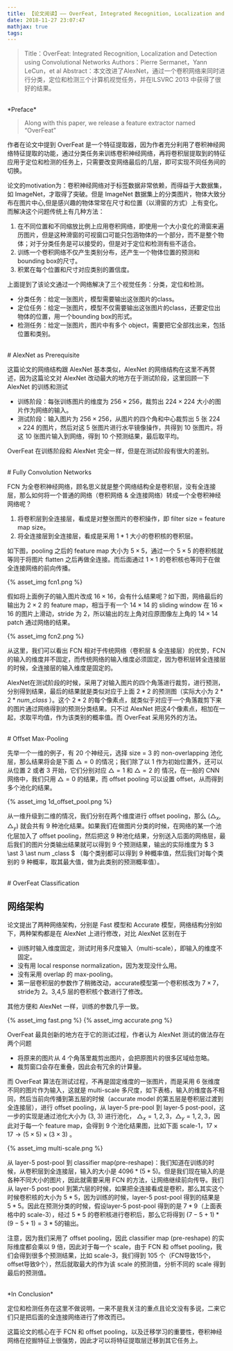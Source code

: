 ```yaml
---
title: 【论文阅读】—— OverFeat, Integrated Recognition, Localization and Detection using Convolutional Networks
date: 2018-11-27 23:07:47
mathjax: true
tags:
---
```




> Title：OverFeat: Integrated Recognition, Localization and Detection using Convolutional Networks
> Authors：Pierre Sermanet，Yann LeCun，et al
> Abstract：本文改进了AlexNet，通过一个卷积网络来同时进行分类，定位和检测三个计算机视觉任务，并在ILSVRC 2013 中获得了很好的结果。 



<!-- more -->
<br>
*Preface*

> Along with this paper, we release a feature extractor named “OverFeat” 

作者在论文中提到 OverFeat 是一个特征提取器，因为作者充分利用了卷积神经网络特征提取的功能，通过分类任务来训练卷积神经网络，再将卷积层提取到的特征应用于定位和检测的任务上，只需要改变网络最后的几层，即可实现不同任务间的切换。

论文的motivation为：卷积神经网络对于标签数据非常依赖，而得益于大数据集，如 ImageNet，才取得了突破。但是 ImageNet 数据集上的分类图片，物体大致分布在图片中心,但是感兴趣的物体常常在尺寸和位置（以滑窗的方式）上有变化。而解决这个问题传统上有几种方法：

1. 在不同位置和不同缩放比例上应用卷积网络，即使用一个大小变化的滑窗来遍历图片，但是这种滑窗的可视窗口可能只包涵物体的一个部分，而不是整个物体；对于分类任务是可以接受的，但是对于定位和检测有些不适合。 
2. 训练一个卷积网络不仅产生类别分布，还产生一个物体位置的预测和bounding box的尺寸。
3. 积累在每个位置和尺寸对应类别的置信度。

上面提到了该论文通过一个网络解决了三个视觉任务：分类，定位和检测。

- 分类任务：给定一张图片，模型需要输出这张图片的class。
- 定位任务：给定一张图片，模型不仅需要输出这张图片的class，还要定位出物体的位置，用一个bounding box的形式。
- 检测任务：给定一张图片，图片中有多个 object，需要把它全部找出来，包括位置和类别。


<br>
# AlexNet as Prerequisite

这篇论文的网络结构跟 AlexNet 基本类似，AlexNet 的网络结构在这里不再赘述，因为这篇论文对 AlexNet 改动最大的地方在于测试阶段，这里回顾一下AlexNet 的训练和测试

- 训练阶段：每张训练图片的维度为 $256 \times 256$，裁剪出 $224 \times 224$ 大小的图片作为网络的输入。
- 测试阶段：输入图片为 $256 \times 256$，从图片的四个角和中心裁剪出 5 张 $224 \times 224$ 的图片，然后对这 5 张图片进行水平镜像操作，共得到 10 张图片。将这 10 张图片输入到网络，得到 10 个预测结果，最后取平均。

OverFeat 在训练阶段和 AlexNet 完全一样，但是在测试阶段有很大的差别。


<br>
# Fully Convolution Networks

FCN 为全卷积神经网络，顾名思义就是整个网络结构全是卷积层，没有全连接层，那么如何将一个普通的网络（卷积网络 & 全连接网络）转成一个全卷积神经网络呢？

1. 将卷积层到全连接层，看成是对整张图片的卷积操作，即 filter size = feature map size。
2. 将全连接层到全连接层，看成是采用 $1\ast1$ 大小的卷积核的卷积层。

如下图，pooling 之后的 feature map 大小为 $5 \times 5$，通过一个 $5 \times 5$ 的卷积核就等同于将图片 flatten 之后再做全连接。而后面通过 $1 \times 1$ 的卷积核也等同于在做全连接网络的前向传播。

{% asset_img fcn1.png %}


假如将上面例子的输入图片改成 $16 \times 16$，会有什么结果呢？如下图，网络最后的输出为 $2 \times 2$ 的 feature map，相当于有一个 $14 \times 14$ 的 sliding window 在 $16 \times 16$ 的图片上滑动，stride 为 2，所以输出的左上角对应原图像左上角的 $14 \times 14$ patch 通过网络的结果。

{% asset_img fcn2.png %}

从这里，我们可以看出 FCN 相对于传统网络（卷积层 & 全连接层）的优势，FCN 的输入的维度并不固定，而传统网络的输入维度必须固定，因为卷积层转全连接层的时候，全连接层的输入维度是固定的。

AlexNet在测试阶段的时候，采用了对输入图片的四个角落进行裁剪，进行预测，分别得到结果，最后的结果就是类似对应于上面 $2\ast2$ 的预测图（实际大小为 $2 \ast 2 \ast num \_class$ ）。这个 $2\ast2$ 的每个像素点，就类似于对应于一个角落裁剪下来的图片通过网络得到的预测分类结果。只不过 AlexNet 把这4个像素点，相加在一起，求取平均值，作为该类别的概率值。而 OverFeat 采用另外的方法。


<br>
# Offset Max-Pooling

先举一个一维的例子，有 20 个神经元，选择 size = 3 的 non-overlapping 池化层，那么结果将会是下面 $\bigtriangleup = 0$ 的情况；我们除了以 1 作为初始位置外，还可以从位置 2 或者 3 开始，它们分别对应 $\bigtriangleup = 1$ 和 $\bigtriangleup = 2$ 的 情况，在一般的 CNN 网络中，我们只用 $\bigtriangleup = 0$ 的结果，而 offset pooling 可以设置 offset，从而得到多个池化的结果。

{% asset_img 1d_offset_pool.png %}

从一维升级到二维的情况，我们分别在两个维度进行 offset pooling，那么 $(\bigtriangleup_x, \bigtriangleup_y)$ 就会共有 9 种池化结果。如果我们在做图片分类的时候，在网络的某一个池化层加入了 offset pooling，然后把这 9 种池化结果，分别送入后面的网络层，最后我们的图片分类输出结果就可以得到 9 个预测结果，输出的实际维度为 $ 3  \ast  3 \ast num \_class $ （每个类别都可以得到 9 种概率值，然后我们对每个类别的 9 种概率，取其最大值，做为此类别的预测概率值）。 


<br>
# OverFeat Classification

## 网络架构

论文提出了两种网络架构，分别是 Fast 模型和 Accurate 模型，网络结构分别如下，两种架构都是在 AlexNet 上进行修改，对比 AlexNet 区别在于

- 训练时输入维度固定，测试时用多尺度输入（multi-scale），即输入的维度不固定。
- 没有用 local response normalization，因为发现没什么用。
- 没有采用 overlap 的 max-pooling。
- 第一层卷积层的参数作了稍微改动，accurate模型第一个卷积核改为 $7 \times 7$，stride为 2。3,4,5 层的卷积核个数进行了修改。

其他方便和 AlexNet 一样，训练的参数几乎一致。

{% asset_img fast.png %}
{% asset_img accurate.png %}





OverFeat 最具创新的地方在于它的测试过程，作者认为 AlexNet 测试的做法存在两个问题

- 将原来的图片从 4 个角落里裁剪出图片，会把原图片的很多区域给忽略。
- 裁剪窗口会存在重叠，因此会有冗余的计算量。

而 OverFeat 算法在测试过程，不再是固定维度的一张图片，而是采用 6 张维度不同的图片作为输入，这就是 multi-scale 多尺度，如下表格，输入的维度各不相同，然后当前向传播到第五层的时候（accurate model 的第五层是卷积层过渡到全连接层），进行 offset pooling，从 layer-5 pre-pool 到 layer-5 post-pool，这一步的实现是通过池化大小为 (3, 3) 进行池化， $\bigtriangleup_x =1,2,3$，$\bigtriangleup_y = 1,2,3$，因此对于每一个 feature map，会得到 9 个池化结果图，比如下面 scale-1，$17 \times 17 \rightarrow (5 \times 5) \times(3 \times 3)$ 。

{% asset_img multi-scale.png %}

从 layer-5 post-pool 到 classifier map(pre-reshape)：我们知道在训练的时候，从卷积层到全连接层，输入的大小是 $4096 \ast(5\ast5)$。但是我们现在输入的是各种不同大小的图片，因此就需要采用 FCN 的方法，让网络继续前向传导。我们从 layer-5 post-pool 到第六层的时候，如果把全连接看成是卷积，那么其实这个时候卷积核的大小为 $5 \ast5$，因为训练的时候，layer-5 post-pool 得到的结果是 $5 \ast5$。因此在预测分类的时候，假设layer-5 post-pool 得到的是 $7\ast9$（上面表格中的 scale-3），经过 $5\ast5$ 的卷积核进行卷积后，那么它将得到 $(7-5+1)\ast(9-5+1)=3\ast5$的输出。

注意，因为我们采用了 offset pooling，因此 classifier map (pre-reshape) 的实际维度都会乘以 9 倍，因此对于每一个 scale，由于 FCN 和 offset pooling，我们会得到很多个预测结果，比如 scale-3，我们得到 105 个（FCN导致15个，offset导致9个），然后就取最大的作为该 scale 的预测值，分析不同的 scale 得到最后的预测值。


<br>
*In Conclusion*

定位和检测任务在这里不做说明，一来不是我关注的重点且论文没有多说，二来它们只是把后面的全连接网络进行了修改而已。

这篇论文的核心在于 FCN 和 offset pooling，以及迁移学习的重要性，卷积神经网络在挖掘特征上很强势，因此才可以将特征提取层迁移到其它任务上。

 

 

 

 

 

 

 

 

 

 

<br>